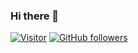 ### Hi there 👋

[![Visitor](https://visitor-badge.laobi.icu/badge?page_id=vivekVells.VivekVellaiyappanProjectWorks)](https://github.com/vivekVells/VivekVellaiyappanProjectWorks) [![GitHub followers](https://img.shields.io/github/followers/vivekVells.svg?style=social&label=Follow)](https://github.com/vivekVells?tab=followers)


<!--
**vivekVells/vivekVells** is a ✨ _special_ ✨ repository because its `README.md` (this file) appears on your GitHub profile.

Here are some ideas to get you started:

- 🔭 I’m currently working on ...
- 🌱 I’m currently learning ...
- 👯 I’m looking to collaborate on ...
- 🤔 I’m looking for help with ...
- 💬 Ask me about ...
- 📫 How to reach me: ...
- 😄 Pronouns: ...
- ⚡ Fun fact: ...
-->
